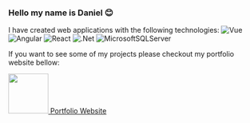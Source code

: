 ### Hello my name is Daniel 😊
I have created web applications with the following technologies:
![Vue](https://img.shields.io/badge/Vue.js-35495E?style=for-the-badge&logo=vuedotjs&logoColor=4FC08D)
![Angular](https://img.shields.io/badge/angular-%23DD0031.svg?style=for-the-badge&logo=angular&logoColor=white)
![React](https://img.shields.io/badge/react-%2320232a.svg?style=for-the-badge&logo=react&logoColor=%2361DAFB)
![.Net](https://img.shields.io/badge/.NET-5C2D91?style=for-the-badge&logo=.net&logoColor=white)
![MicrosoftSQLServer](https://img.shields.io/badge/Microsoft%20SQL%20Sever-CC2927?style=for-the-badge&logo=microsoft%20sql%20server&logoColor=white)

If you want to see some of my projects please checkout my portfolio website bellow:

<a href="https://danalbertportfolio.com.au/" target="_blank">
    <img src="https://danalbertportfolio.com.au/web-logo.png" width="80"> 
    <span>Portfolio Website</span>
</a>
